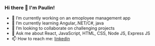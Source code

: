 ### Hi there 👋 I'm Paulin!

<!--
**ThePaulin/ThePaulin** is a ✨ _special_ ✨ repository because its `README.md` (this file) appears on your GitHub profile.
Here are some ideas to get you started:

-->

[linkedin]: https://www.linkedin.com/in/paulin-kubwira-249489228/



- 🔭 I’m currently working on an emoployee management app
- 🌱 I’m currently learning Angular,.NET/C#, java
- 👯 I’m looking to collaborate on challenging projects
- 💬 Ask me about React, JavaScript, HTML, CSS, Node JS, Express JS
- 📫 How to reach me: [linkedin]

